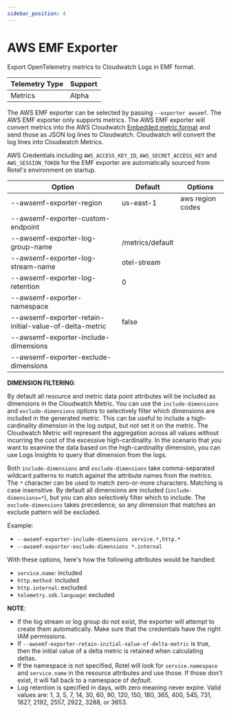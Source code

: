 ```yaml
---
sidebar_position: 4
---
```


# AWS EMF Exporter

Export OpenTelemetry metrics to Cloudwatch Logs in EMF format.

| Telemetry Type | Support |
|----------------|---------|
| Metrics         | Alpha   |

The AWS EMF exporter can be selected by passing `--exporter awsemf`. The AWS EMF exporter only supports metrics. The
AWS EMF exporter will convert metrics into the AWS Cloudwatch [Embedded metric format](https://docs.aws.amazon.com/AmazonCloudWatch/latest/monitoring/CloudWatch_Embedded_Metric_Format_Specification.html) and
send those as JSON log lines to Cloudwatch. Cloudwatch will convert the log lines into Cloudwatch Metrics.

AWS Credentials including `AWS_ACCESS_KEY_ID`, `AWS_SECRET_ACCESS_KEY` and `AWS_SESSION_TOKEN` for the EMF exporter
are automatically sourced from Rotel's environment on startup.

| Option                                                 | Default          | Options          |
| ------------------------------------------------------ | ---------------- | ---------------- |
| --awsemf-exporter-region                               | us-east-1        | aws region codes |
| --awsemf-exporter-custom-endpoint                      |                  |                  |
| --awsemf-exporter-log-group-name                       | /metrics/default |                  |
| --awsemf-exporter-log-stream-name                      | otel-stream      |                  |
| --awsemf-exporter-log-retention                        | 0                |                  |
| --awsemf-exporter-namespace                            |                  |                  |
| --awsemf-exporter-retain-initial-value-of-delta-metric | false            |                  |
| --awsemf-exporter-include-dimensions                   |                  |                  |
| --awsemf-exporter-exclude-dimensions                   |                  |                  |

**DIMENSION FILTERING**:

By default all resource and metric data point attributes will be included as dimensions in the Cloudwatch Metric. You
can use the `include-dimensions` and `exclude-dimensions` options to selectively filter which dimensions are included
in the generated metric. This can be useful to include a high-cardinality dimension in the log output, but not set
it on the metric. The Cloudwatch Metric will represent the aggregation across all values without incurring the cost
of the excessive high-cardinality.
In the scenario that you want to examine the data based on the high-cardinality dimension, you can use Logs Insights
to query that dimension from the logs.

Both `include-dimensions` and `exclude-dimensions` take comma-separated wildcard patterns to match against the attribute
names from the metrics. The `*` character can be used to match zero-or-more characters. Matching is case insensitive.
By default all dimensions are included (`include-dimensions=*`), but you can also selectively filter which to include.
The `exclude-dimensions` takes precedence, so any dimension that matches an exclude pattern will be excluded.

Example:

- `--awsemf-exporter-include-dimensions service.*,http.*`
- `--awsemf-exporter-exclude-dimensions *.internal`

With these options, here's how the following attributes would be handled:

- `service.name`: included
- `http.method`: included
- `http.internal`: excluded
- `telemetry.sdk.language`: excluded

**NOTE**:

- If the log stream or log group do not exist, the exporter will attempt to create them automatically. Make sure that the credentials have the
  right IAM permissions.
- If `--awsemf-exporter-retain-initial-value-of-delta-metric` is true, then the initial value of a delta metric is retained when calculating deltas.
- If the namespace is not specified, Rotel will look for `service.namespace` and `service.name` in the resource attributes and use those. If those
  don't exist, it will fall back to a namespace of _default_.
- Log retention is specified in days, with zero meaning never expire. Valid values are: 1, 3, 5, 7, 14, 30, 60, 90, 120, 150, 180, 365, 400, 545,
  731, 1827, 2192, 2557, 2922, 3288, or 3653.
